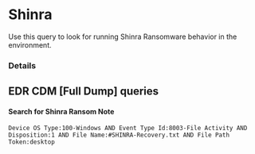 # Shinra

Use this query to look for running Shinra Ransomware behavior in the environment.

### Details

## EDR CDM [Full Dump] queries

#### Search for Shinra Ransom Note
```
Device OS Type:100-Windows AND Event Type Id:8003-File Activity AND Disposition:1 AND File Name:#SHINRA-Recovery.txt AND File Path Token:desktop

```

